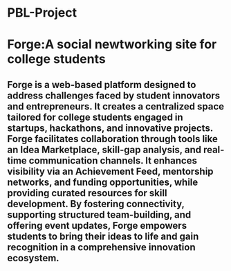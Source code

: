 # PBL-Project
# Forge:A social newtworking site for college students
## Forge is a web-based platform designed to address challenges faced by student innovators and entrepreneurs. It creates a centralized space tailored for college students engaged in startups, hackathons, and innovative projects. Forge facilitates collaboration through tools like an Idea Marketplace, skill-gap analysis, and real-time communication channels. It enhances visibility via an Achievement Feed, mentorship networks, and funding opportunities, while providing curated resources for skill development. By fostering connectivity, supporting structured team-building, and offering event updates, Forge empowers students to bring their ideas to life and gain recognition in a comprehensive innovation ecosystem.







